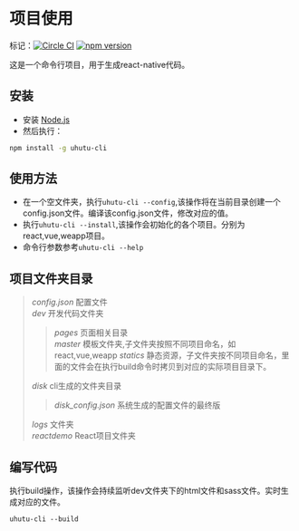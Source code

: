 # 项目使用  

标记：[![Circle CI](https://circleci.com/gh/uhutu/uhutucli.svg?style=shield)](https://circleci.com/gh/uhutu/uhutucli) [![npm version](https://badge.fury.io/js/uhutu-cli.svg)](https://badge.fury.io/js/uhutu-cli)

这是一个命令行项目，用于生成react-native代码。

## 安装  
* 安装 [Node.js](https://nodejs.org/)  
* 然后执行：  

```bash
npm install -g uhutu-cli
```

## 使用方法  
* 在一个空文件夹，执行`uhutu-cli --config`,该操作将在当前目录创建一个config.json文件。编译该config.json文件，修改对应的值。
* 执行`uhutu-cli --install`,该操作会初始化的各个项目。分别为react,vue,weapp项目。
* 命令行参数参考`uhutu-cli --help`


## 项目文件夹目录

> *config.json*    配置文件  
> *dev*    开发代码文件夹  
>> *pages* 页面相关目录  
>> *master* 模板文件夹,子文件夹按照不同项目命名，如react,vue,weapp
>> *statics* 静态资源，子文件夹按不同项目命名，里面的文件会在执行build命令时拷贝到对应的实际项目目录下。
>
> *disk*   cli生成的文件夹目录  
>> *disk_config.json* 系统生成的配置文件的最终版  
>
> *logs* 文件夹  
> *reactdemo*  React项目文件夹  



## 编写代码

执行build操作，该操作会持续监听dev文件夹下的html文件和sass文件。实时生成对应的文件。
```node
uhutu-cli --build
```

